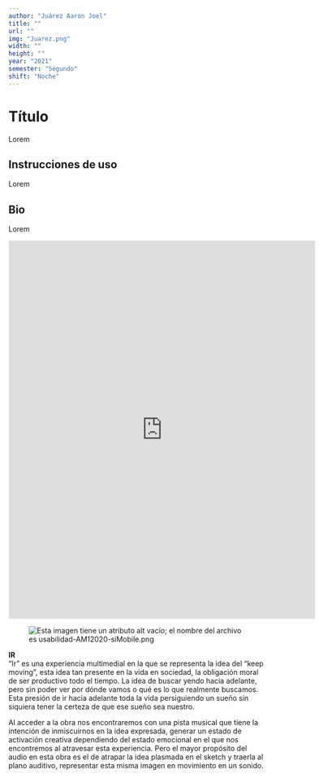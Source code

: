```yaml
---
author: "Juárez Aaron Joel"
title: ""
url: ""
img: "Juarez.png"
width: ""
height: ""
year: "2021"
semester: "Segundo"
shift: "Noche"
---
```


<p></p>

# Título

Lorem 

## Instrucciones de uso 

Lorem

## Bio

Lorem

<!-- wp:shortcode -->
<p align="center"><iframe width="602" height="744" frameborder="0" scrolling="no" style="width:603px; margin:0 auto!important;border: 1px solid #F2F2F3; z-index: 100;" src="https://editor.p5js.org/BloodSugar/full/Y1A4I2yfH"></iframe></p>
<!-- /wp:shortcode -->

<!-- wp:image {"align":"center"} -->
<div class="wp-block-image"><figure class="aligncenter"><img src="https://am1-lacabanne.atamvirtual.com.ar/wp-content/uploads/2020/12/usabilidad-AM12020-siMobile.png" alt="Esta imagen tiene un atributo alt vacío; el nombre del archivo es usabilidad-AM12020-siMobile.png"/></figure></div>
<!-- /wp:image -->

<!-- wp:paragraph -->
<p><strong>IR</strong><br> “Ir” es una experiencia multimedial en la que se representa la idea del “keep moving”, esta idea tan presente en la vida en sociedad, la obligación moral de ser productivo todo el tiempo. La idea de buscar yendo hacia adelante, pero sin poder ver por dónde vamos o qué es lo que realmente buscamos. Esta presión de ir hacia adelante toda la vida persiguiendo un sueño sin siquiera tener la certeza de que ese sueño sea nuestro.</p>
<!-- /wp:paragraph -->

<!-- wp:paragraph -->
<p>Al acceder a la obra nos encontraremos con una pista musical que tiene la intención de inmiscuirnos en la idea expresada, generar un estado de activación creativa dependiendo del estado emocional en el que nos encontremos al atravesar esta experiencia. Pero el mayor propósito del audio en esta obra es el de atrapar la idea plasmada en el sketch y traerla al plano auditivo, representar esta misma imagen en movimiento en un sonido.</p>
<!-- /wp:paragraph -->